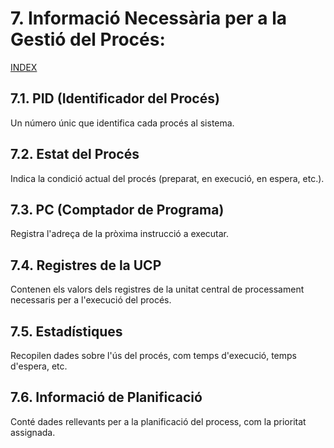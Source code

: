# 7. Informació Necessària per a la Gestió del Procés:
[INDEX](00_Introduccio.md)
## 7.1. PID (Identificador del Procés)
Un número únic que identifica cada procés al sistema.
## 7.2. Estat del Procés
Indica la condició actual del procés (preparat, en execució, en espera, etc.).
## 7.3. PC (Comptador de Programa)
Registra l'adreça de la pròxima instrucció a executar.
## 7.4. Registres de la UCP
Contenen els valors dels registres de la unitat central de processament necessaris per a l'execució del procés.
## 7.5. Estadístiques
Recopilen dades sobre l'ús del procés, com temps d'execució, temps d'espera, etc.
## 7.6. Informació de Planificació
Conté dades rellevants per a la planificació del process, com la prioritat assignada.